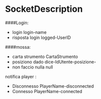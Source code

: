# SocketDescription

####Login:
 - login login-name
 - risposta login logged-UserID

####mossa:
 - carta strumento CartaStrumento
 - posiziono dado dice-IdUtente-posizione-
 - non faccio nulla null
 
notifica player :
 - Disconnesso PlayerName-disconnected
 - Connesso PlayerName-connected
